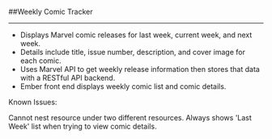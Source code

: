 ##Weekly Comic Tracker

-----

* Displays Marvel comic releases for last week, current week, and next week.
* Details include title, issue number, description, and cover image for each comic.
* Uses Marvel API to get weekly release information then stores that data with a RESTful API backend.
* Ember front end displays weekly comic list and comic details.

Known Issues:

Cannot nest resource under two different resources.  Always shows 'Last Week' list when trying to view comic details.
